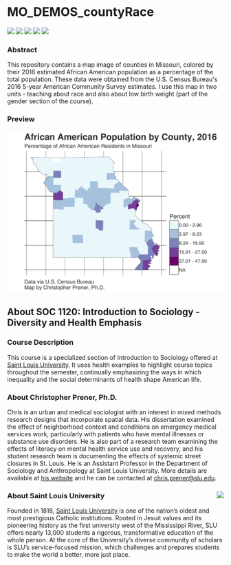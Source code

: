 # MO_DEMOS_countyRace

[![](https://img.shields.io/badge/extent-missouri-red.svg)](https://github.com/slu-soc1120/MO_DEMOS_countyRace/)
[![](https://img.shields.io/badge/category-census%20geography-orange.svg)](https://github.com/slu-soc1120/MO_DEMOS_countyRace/)
[![](https://img.shields.io/github/release/slu-soc1120/MO_DEMOS_countyRace.svg?label=version)](https://github.com/slu-soc1120/MO_DEMOS_countyRace/releases)
[![](https://img.shields.io/github/last-commit/slu-soc1120/MO_DEMOS_countyRace.svg)](https://github.com/slu-soc1120/MO_DEMOS_countyRace/commits/master)
[![](https://img.shields.io/github/repo-size/slu-soc1120/MO_DEMOS_countyRace.svg)](https://github.com/slu-soc1120/MO_DEMOS_countyRace/)

### Abstract
This repository contains a map image of counties in Missouri, colored by their 2016 estimated African American population as a percentage of the total population. These data were obtained from the U.S. Census Bureau's 2016 5-year American Community Survey estimates. I use this map in two units - teaching about race and also about low birth weight (part of the gender section of the course).

### Preview

![preview](2016/results/raceMap16-trans.png)


## About SOC 1120: Introduction to Sociology - Diversity and Health Emphasis
### Course Description
This course is a specialized section of Introduction to Sociology offered at [Saint Louis University](http://wwww.slu.edu). It uses health examples to highlight course topics throughout the semester, continually emphasizing the ways in which inequality and the social determinants of health shape American life.

### About Christopher Prener, Ph.D.
Chris is an urban and medical sociologist with an interest in mixed methods research designs that incorporate spatial data. His dissertation examined the effect of neighborhood context and conditions on emergency medical services work, particularly with patients who have mental illnesses or substance use disorders. He is also part of a research team examining the effects of literacy on mental health service use and recovery, and his student research team is documenting the effects of systemic street closures in St. Louis. He is an Assistant Professor in the Department of Sociology and Anthropology at Saint Louis University. More details are available at [his website](https://chris-prener.github.io) and he can be contacted at [chris.prener@slu.edu](mailto:chris.prener@slu.edu).

### About Saint Louis University <img src="https://slu-soc5650.github.io/images/sluLogo.png" align="right" />
Founded in 1818, [Saint Louis University](http://wwww.slu.edu) is one of the nation’s oldest and most prestigious Catholic institutions. Rooted in Jesuit values and its pioneering history as the first university west of the Mississippi River, SLU offers nearly 13,000 students a rigorous, transformative education of the whole person. At the core of the University’s diverse community of scholars is SLU’s service-focused mission, which challenges and prepares students to make the world a better, more just place.
